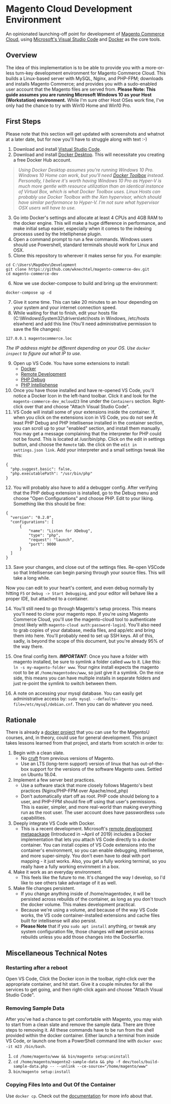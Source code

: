 # Magento Cloud Development Environment
An opinionated launching-off point for development of [Magento Commerce Cloud](https://devdocs.magento.com/cloud/bk-cloud.html), using [Microsoft's Visual Studio Code](https://code.visualstudio.com/) and [Docker](https://www.docker.com/) as the core tools.

## Overview
The idea of this implementation is to be able to provide you with a more-or-less turn-key development environment for Magento Commerce Cloud. This builds a Linux-based server with MySQL, Nginx, and PHP-FPM; downloads and installs Magento Commerce; and provides you with a sudo-enabled user account that the Magento files are served from. **Please Note: This guide assumes you are running Microsoft Windows 10 as your Host (Workstation) environment.** While I'm sure other Host OSes work fine, I've only had the chance to try with Win10 Home and Win10 Pro.

## First Steps
Please note that this section will get updated with screenshots and whatnot at a later date, but for now you'll have to struggle along with text :-)

1. Download and install [Vistual Studio Code](https://code.visualstudio.com/).
2. Download and install [Docker Desktop](https://www.docker.com/products/docker-desktop). This will necessitate you creating a free Docker Hub account. 
  >*Using Docker Desktop assumes you're running Windows 10 Pro. Windows 10 Home can work, but you'll need [Docker Toolbox](https://docs.docker.com/toolbox/toolbox_install_windows/) instead. Personally, I believe it's worth having Windows 10 Pro as Hyper-V is much more gentle with resource utilization than an identical instance of Virtual Box, which is what Docker Toolbox uses. Linux Hosts can probably use Docker Toolbox with the Xen hypervisor, which should have similar performance to Hyper-V. I'm not sure what hypervisor OSX users will have to use.*
3. Go into Docker's settings and allocate at least 4 CPUs and 4GB RAM to the docker engine. This will make a huge difference in performance, and make initial setup easier, especially when it comes to the indexing processs used by the Intelliphense plugin.
4. Open a command prompt to run a few commands. Windows users should use Powershell, standard terminals should work for Linux and OSX.
5. Clone this repository to wherever it makes sense for you. For example:
  ```
  cd C:\Users\MageDev\Development
  git clone https://github.com/wknechtel/magento-commerce-dev.git
  cd magento-commerce-dev
  ```
6. Now we use docker-compose to build and bring up the environment:
  ```
  docker-compose up -d
  ```
7. Give it some time. This can take 20 minutes to an hour depending on your system and your internet connection speed.
8. While waiting for that to finish, edit your hosts file (C:\Windows\System32\drivers\etc\hosts in Windows, /etc/hosts elswhere) and add this line (You'll need administrative permission to save the file changes):
  ```
  127.0.0.1 magentocommerce.loc
  ```
  *The IP address might be different depending on your OS.  Use `docker inspect` to figure out what IP to use.*

9. Open up VS Code. You have some extensions to install:
    * [Docker](https://marketplace.visualstudio.com/items?itemName=ms-azuretools.vscode-docker)
    * [Remote Development](https://marketplace.visualstudio.com/items?itemName=ms-vscode-remote.vscode-remote-extensionpack)
    * [PHP Debug](https://marketplace.visualstudio.com/items?itemName=felixfbecker.php-debug)
    * [PHP Intelliphense](https://marketplace.visualstudio.com/items?itemName=bmewburn.vscode-intelephense-client)
10. Once you have those installed and have re-opened VS Code, you'll notice a Docker Icon in the left-hand toolbar. Click it and look for the `magento-commerce-dev_mcloud23` line under the `Containers` section.  Right-click over that and choose "Attach Visual Studio Code".
11. VS Code will install some of your extensions inside the container. If, when you click on the extensions icon in VS Code, you do not see At least PHP Debug and PHP Intellisense installed in the container section, you can scroll up to your "enabled" section, and install them manually. You may get a message complaining that the interpreter for PHP could not be found.  This is located at /usr/bin/php. Click on the edit in settings button, and choose the `Remote` tab.  the click on the `edit in settings.json link`. Add your interpreter and a small settings tweak like this:
  ```
  {
    "php.suggest.basic": false,
    "php.executablePath": "/usr/bin/php"
  }
  ```

12. You will probably also have to add a debugger config.  After verifying that the PHP debug extension is installed, go to the Debug menu and choose "Open Configurations" and choose PHP. Edit to your liking.  Something like this should be fine:
  ```
  {
    "version": "0.2.0",
    "configurations": [
        {
            "name": "Listen for XDebug",
            "type": "php",
            "request": "launch",
            "port": 9000
        }
    ]
  }
  ```

13. Save your changes, and close out of the settings files. Re-open VSCode so that Intellisense can begin parsing through your source files.  This will take a long while.

Now you can edit to your heart's content, and even debug normally by hitting `F5` or `Debug -> Start Debugging`, and your editor will behave like a proper IDE, but attached to a container.

14. You'll still need to go through Magento's setup process.  This means you'll need to clone your magento repo. If you're using Magento Commerce Cloud, you'll use the magento-cloud tool to authenticate (most likely with `magento-cloud auth:password-login`).  You'll also need to grab copies of your database, media files, and app/etc and bring them into here.  You'll probably need to set up SSH keys. All of this, sadly, is beyond the scope of this document, but you're already 95% of the way there.

15. One final config item. ***IMPORTANT***: Once you have a folder with magento installed, be sure to symlink a folder called `www` to it. Like this: `ln -s my-magento-folder www`.  Your nginx install expects the magento root to be at `/home/magentodev/www`, so just give it a symlink.  On the nice side, this means you can have multiple installs in separate folders and just re-point the symlink to switch between them.

16. A note on accessing your mysql database. You can easily get administrative access by: `sudo mysql --defaults-file=/etc/mysql/debian.cnf`. Then you can do whatever you need.

## Rationale
There is already a [docker project](https://github.com/mike61988/magento2-dk) that you can use for the MagentoU courses, and, in theory, could use for general development. This project takes lessons learned from that project, and starts from scratch in order to:

1. Begin with a clean slate.
    * No [cruft](https://en.wikipedia.org/wiki/Cruft) from previous versions of Magento.
    * Use an LTS (long-term support) version of linux that has out-of-the-box support for the versions of the software Magento uses.  Settled on Ubuntu 18.04.
2. Implement a few server best practices.
    * Use a software stack that more closely follows Magento's best practices (Nginx/PHP-FPM over Apache/mod_php)
    * Don't automatically start off as root. PHP code should belong to a user, and PHP-FPM should fire off using that user's permissions.  This is easier, simpler, and more real-world than making everything run as the root user. The user account does have passwordless `sudo` capabilities.
3. Deeply integrate VS Code with Docker.
    * This is a recent development. Microsoft's [remote development metapackage](https://marketplace.visualstudio.com/items?itemName=ms-vscode-remote.vscode-remote-extensionpack) (Introduced in ~April of 2019) includes a Docker implementation that lets you attach VS Code directly to a docker container. You can install copies of VS Code extensions into the container's environment, so you can enable debugging, intellisense, and more super-simply. You don't even have to deal with port mapping - it just works. Also, you get a fully working terminal, so you really have a fully working envirnment in a box.
4. Make it work as an everyday environment.
    * This feels like the future to me.  It's changed the way I develop, so I'd like to see others take advantage of it as well.
5. Make file changes persistent.
    * If you change anything inside of /home/magentodev, it will be persisted across rebuilds of the container, as long as you don't touch the docker volume. This makes development practical.
    * Because we're using a volume, and because of the way VS Code works, the VS code container-installed extensions and cache files built for intellisense will also persist.
    * **Please Note** that if you `sudo apt install` anything, or tweak any system configuration file, those changes will **not** persist across rebuilds unless you add those changes into the Dockerfile.

## Miscellaneous Technical Notes

### Restarting after a reboot
Open VS Code, Click the Docker icon in the toolbar, right-click over the appropriate container, and hit start.  Give it a couple minutes for all the services to get going, and then right-click again and choose "Attach Visual Studio Code".

### Removing Sample Data
After you've had a chance to get comfortable with Magento, you may wish to start from a clean slate and remove the sample data. There are three steps to removing it. All these commands have to be run from the shell provided within the docker container.  Either launch a terminal from inside VS Code, or launch one from a PowerShell command line with `docker exec -it m23 /bin/bash`.

1. `cd /home/magento/www && bin/magento setup:uninstall`
2. `cd /home/magento/magento2-sample-data && php -f dev/tools/build-sample-data.php -- --unlink --ce-source="/home/magento/www"`
3. `bin/magento setup:install`

### Copying Files Into and Out Of the Container
Use `docker cp`. Check out the [documentation](https://docs.docker.com/engine/reference/commandline/cp/) for more info about that.
